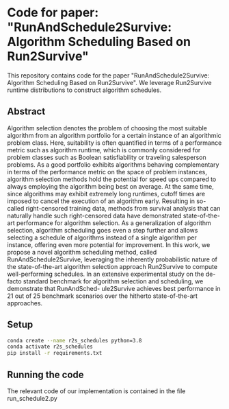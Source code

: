# Code for paper: "RunAndSchedule2Survive: Algorithm Scheduling Based on Run2Survive"

This repository contains code for the paper "RunAndSchedule2Survive: Algorithm Scheduling Based on
Run2Survive". We leverage Run2Survive runtime distributions to construct algorithm schedules.


## Abstract
Algorithm selection denotes the problem of choosing the most suitable algorithm from an algorithm portfolio
for a certain instance of an algorithmic problem class. Here, suitability is often quantified in terms of a
performance metric such as algorithm runtime, which is commonly considered for problem classes such as
Boolean satisfiability or traveling salesperson problems. As a good portfolio exhibits algorithms behaving
complementary in terms of the performance metric on the space of problem instances, algorithm selection
methods hold the potential for speed ups compared to always employing the algorithm being best on average.
At the same time, since algorithms may exhibit extremely long runtimes, cutoff times are imposed to cancel
the execution of an algorithm early. Resulting in so-called right-censored training data, methods from survival
analysis that can naturally handle such right-censored data have demonstrated state-of-the-art performance
for algorithm selection. As a generalization of algorithm selection, algorithm scheduling goes even a step
further and allows selecting a schedule of algorithms instead of a single algorithm per instance, offering
even more potential for improvement. In this work, we propose a novel algorithm scheduling method, called
RunAndSchedule2Survive, leveraging the inherently probabilistic nature of the state-of-the-art algorithm
selection approach Run2Survive to compute well-performing schedules. In an extensive experimental study on
the de-facto standard benchmark for algorithm selection and scheduling, we demonstrate that RunAndSched-
ule2Survive achieves best performance in 21 out of 25 benchmark scenarios over the hitherto state-of-the-art
approaches.

## Setup

```bash
conda create --name r2s_schedules python=3.8
conda activate r2s_schedules
pip install -r requirements.txt
```

## Running the code
The relevant code of our implementation is contained in the file run_schedule2.py

